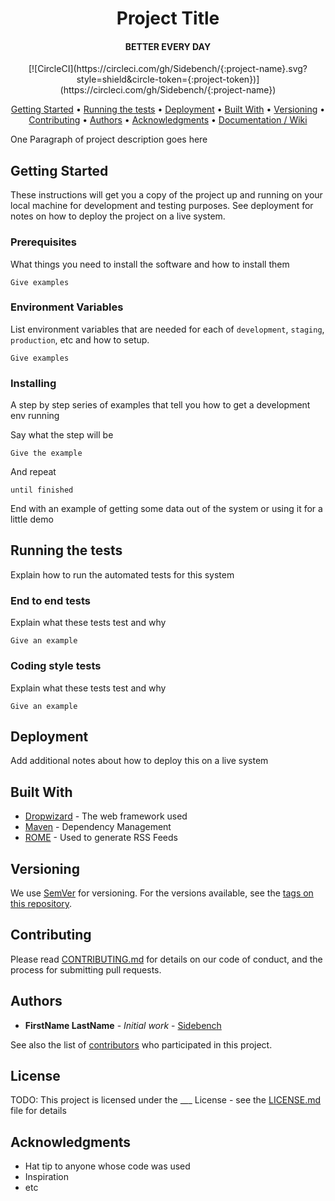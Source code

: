 <h1 align="center">
  Project Title
</h1>

<h4 align="center">BETTER EVERY DAY</h4>

<div align="center">
[![CircleCI](https://circleci.com/gh/Sidebench/{:project-name}.svg?style=shield&circle-token={:project-token})](https://circleci.com/gh/Sidebench/{:project-name})
</div>

<p align="center">
  <a href="#Getting-Started">Getting Started</a> •
  <a href="#Running-the-tests">Running the tests</a> •
  <a href="#Deployment">Deployment</a> •
  <a href="#Built-With">Built With</a> •
  <a href="#Versioning">Versioning</a> •
  <a href="#Contributing">Contributing</a> •
  <a href="#Authors">Authors</a> •
  <a href="#Acknowledgments">Acknowledgments</a> •
  <a href="#Documentation-/-Wiki">Documentation / Wiki</a>
</p>

One Paragraph of project description goes here

## Getting Started

These instructions will get you a copy of the project up and running on your local machine for development and testing purposes. See deployment for notes on how to deploy the project on a live system.

### Prerequisites

What things you need to install the software and how to install them

```
Give examples
```

### Environment Variables

List environment variables that are needed for each of `development`, `staging`, `production`, etc and how to setup.

```
Give examples
```

### Installing

A step by step series of examples that tell you how to get a development env running

Say what the step will be

```
Give the example
```

And repeat

```
until finished
```

End with an example of getting some data out of the system or using it for a little demo

## Running the tests

Explain how to run the automated tests for this system

### End to end tests

Explain what these tests test and why

```
Give an example
```

### Coding style tests

Explain what these tests test and why

```
Give an example
```

## Deployment

Add additional notes about how to deploy this on a live system

## Built With

* [Dropwizard](http://www.dropwizard.io/1.0.2/docs/) - The web framework used
* [Maven](https://maven.apache.org/) - Dependency Management
* [ROME](https://rometools.github.io/rome/) - Used to generate RSS Feeds

## Versioning

We use [SemVer](http://semver.org/) for versioning. For the versions available, see the [tags on this repository](https://github.com/your/project/tags). 

## Contributing

Please read [CONTRIBUTING.md](https://github.com/Sidebench/development-framework/blob/master/docs/CONTRIBUTING.md) for details on our code of conduct, and the process for submitting pull requests.

## Authors

* **FirstName LastName** - *Initial work* - [Sidebench](https://github.com/Sidebench)

See also the list of [contributors](https://github.com/your/project/contributors) who participated in this project.

## License

TODO: This project is licensed under the ___ License - see the [LICENSE.md](LICENSE.md) file for details

## Acknowledgments

* Hat tip to anyone whose code was used
* Inspiration
* etc

